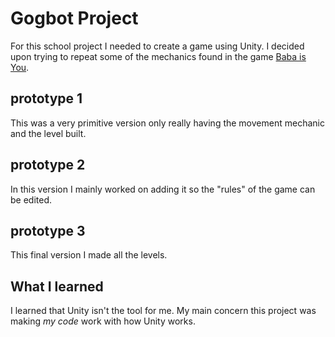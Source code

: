 # Gogbot Project
For this school project I needed to create a game using Unity. I decided upon trying to repeat some of the mechanics found in the game [Baba is You](https://store.steampowered.com/app/736260/Baba_Is_You/).

## prototype 1
This was a very primitive version only really having the movement mechanic and the level built.


## prototype 2
In this version I mainly worked on adding it so the "rules" of the game can be edited.

## prototype 3
This final version I made all the levels.

## What I learned
I learned that Unity isn't the tool for me. My main concern this project was making _my code_ work with how Unity works.
